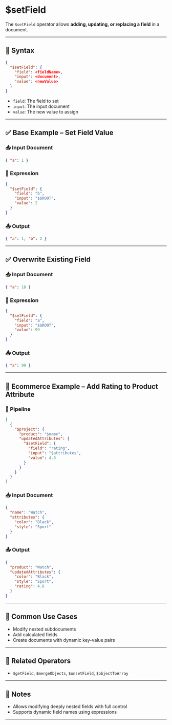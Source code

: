 # $setField

The `$setField` operator allows **adding, updating, or replacing a field** in a document.

---

## 📌 Syntax

```json
{
  "$setField": {
    "field": <fieldName>,
    "input": <document>,
    "value": <newValue>
  }
}
```

- `field`: The field to set
- `input`: The input document
- `value`: The new value to assign

---

## ✅ Base Example – Set Field Value

### 📥 Input Document

```json
{ "a": 1 }
```

### 📌 Expression

```json
{
  "$setField": {
    "field": "b",
    "input": "$$ROOT",
    "value": 2
  }
}
```

### 📤 Output

```json
{ "a": 1, "b": 2 }
```

---

## ✅ Overwrite Existing Field

### 📥 Input Document

```json
{ "a": 10 }
```

### 📌 Expression

```json
{
  "$setField": {
    "field": "a",
    "input": "$$ROOT",
    "value": 99
  }
}
```

### 📤 Output

```json
{ "a": 99 }
```

---

## 🧱 Ecommerce Example – Add Rating to Product Attribute

### 📌 Pipeline

```json
[
  {
    "$project": {
      "product": "$name",
      "updatedAttributes": {
        "$setField": {
          "field": "rating",
          "input": "$attributes",
          "value": 4.8
        }
      }
    }
  }
]
```

### 📥 Input Document

```json
{
  "name": "Watch",
  "attributes": {
    "color": "Black",
    "style": "Sport"
  }
}
```

### 📤 Output

```json
{
  "product": "Watch",
  "updatedAttributes": {
    "color": "Black",
    "style": "Sport",
    "rating": 4.8
  }
}
```

---

## 🔧 Common Use Cases

- Modify nested subdocuments
- Add calculated fields
- Create documents with dynamic key-value pairs

---

## 🔗 Related Operators

- `$getField`, `$mergeObjects`, `$unsetField`, `$objectToArray`

---

## 🧠 Notes

- Allows modifying deeply nested fields with full control
- Supports dynamic field names using expressions

---
